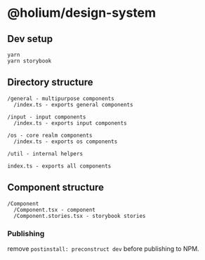 # @holium/design-system

## Dev setup

```
yarn
yarn storybook
```

## Directory structure

```
/general - multipurpose components
  /index.ts - exports general components

/input - input components
  /index.ts - exports input components

/os - core realm components
  /index.ts - exports os components

/util - internal helpers

index.ts - exports all components
```

## Component structure

```
/Component
  /Component.tsx - component
  /Component.stories.tsx - storybook stories
```

### Publishing

remove `postinstall: preconstruct dev` before publishing to NPM.
